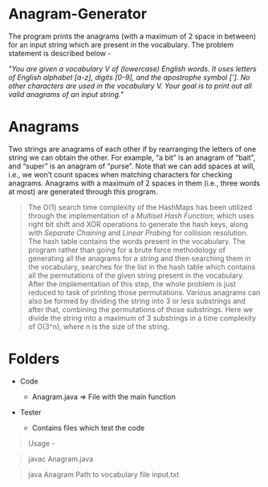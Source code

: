 # Anagram-Generator

The program prints the anagrams (with a maximum of 2 space in between) for an input string which are present in the vocabulary. The problem statement is described below - 

_"You are given a vocabulary V of (lowercase) English words. It uses letters of English alphabet [a-z], digits [0-9], and the apostrophe symbol [']. No other characters are used in the vocabulary V. Your goal is to print out all valid anagrams of an input string."_

# Anagrams

Two strings are anagrams of each other if by rearranging the letters of one string we can obtain the other. For example, “a bit” is an anagram of “bait”, and “super” is an anagram of “purse”. Note that we can add spaces at will, i.e., we won’t count spaces when matching characters for checking anagrams. Anagrams with a maximum of 2 spaces in them (i.e., three words at most) are generated through this program.

> The O(1) search time complexity of the HashMaps has been utilized through the implementation of a _Multiset Hash Function_; which uses right bit shift and XOR operations to generate the hash keys, along with _Separate Chaining_ and _Linear Probing_ for collision resolution. The hash table contains the words present in the vocabulary. The program rather than going for a brute force methodology of generating all the anagrams for a string and then searching them in the vocabulary, searches for the list in the hash table which contains all the permutations of the given string present in the vocabulary. After the implementation of this step, the whole problem is just reduced to task of printing those permutations. Various anagrams can also be formed by dividing the string into 3 or less substrings and after that, combining the permutations of those substrings. Here we divide the string into a maximum of 3 substrings in a time complexity of O(3^n), where n is the size of the string. 

# Folders 

- Code 
  - Anagram.java => File with the main function

- Tester 
  - Contains files which test the code 

> Usage - 

> javac Anagram.java

> java Anagram Path to vocabulary file input.txt
